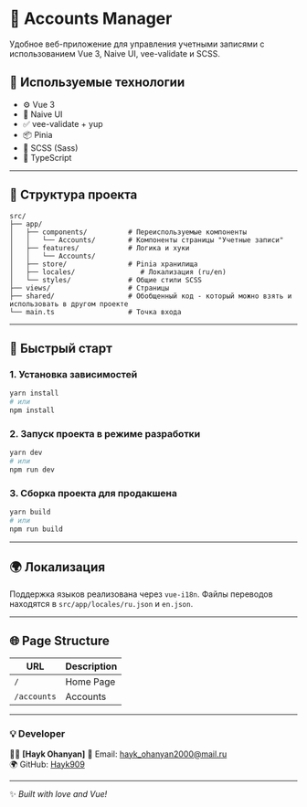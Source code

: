 # 💼 Accounts Manager

Удобное веб-приложение для управления учетными записями с использованием Vue 3, Naive UI, vee-validate и SCSS.

## 🧰 Используемые технологии

- ⚙️ Vue 3
- 💅 Naive UI
- ✅ vee-validate + yup
- 📦 Pinia
- 🎨 SCSS (Sass)
- 🧠 TypeScript

---

## 📁 Структура проекта

```
src/
├── app/
│   ├── components/          # Переиспользуемые компоненты
│   │   └── Accounts/        # Компоненты страницы "Учетные записи"
│   ├── features/            # Логика и хуки
│   │   └── Accounts/
│   ├── store/               # Pinia хранилища
│   ├── locales/                # Локализация (ru/en)
│   └── styles/              # Общие стили SCSS
├── views/                   # Страницы
├── shared/                  # Обобщенный код - который можно взять и использовать в другом проекте
└── main.ts                  # Точка входа
```

---

## 🚀 Быстрый старт

### 1. Установка зависимостей

```bash
yarn install
# или
npm install
```

### 2. Запуск проекта в режиме разработки

```bash
yarn dev
# или
npm run dev
```

### 3. Сборка проекта для продакшена

```bash
yarn build
# или
npm run build
```

---

## 🌍 Локализация

Поддержка языков реализована через `vue-i18n`.
Файлы переводов находятся в `src/app/locales/ru.json` и `en.json`.

---

## 🌐 Page Structure

| URL     | Description       |
| ------- | ----------------- |
| `/`     | Home Page         |
| `/accounts` | Accounts      |

---

### 💡 Developer

👨‍💻 **[Hayk Ohanyan]**
📧 Email: [hayk_ohanyan2000@mail.ru](mailto:hayk_ohanyan2000@mail.ru)\
🌍 GitHub: [Hayk909](https://github.com/Hayk909)

---

✨ *Built with love and Vue!*
